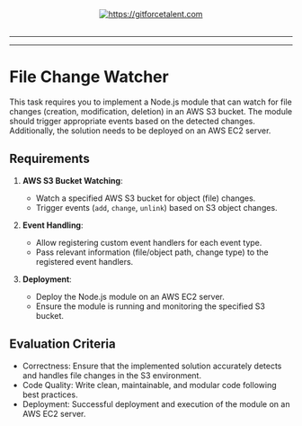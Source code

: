 <div align="center">
	<a target="_blank" href="https://gitforcetalent.com">
        <picture>
            <source media="(prefers-color-scheme: dark)" srcset="https://www.gitforce.ai/images/darklogo.webp">
            <source media="(prefers-color-scheme: light)" srcset="https://www.gitforce.ai/images/darklogo.webp">
            <img alt="https://gitforcetalent.com" src="https://www.gitforce.ai/images/darklogo.webp">
        </picture>
	</a>
    <br />
    <br />
</div>

---

---

# File Change Watcher

This task requires you to implement a Node.js module that can watch for file changes (creation, modification, deletion) in an AWS S3 bucket. The module should trigger appropriate events based on the detected changes. Additionally, the solution needs to be deployed on an AWS EC2 server.

## Requirements

1. **AWS S3 Bucket Watching**:

   - Watch a specified AWS S3 bucket for object (file) changes.
   - Trigger events (`add`, `change`, `unlink`) based on S3 object changes.

2. **Event Handling**:

   - Allow registering custom event handlers for each event type.
   - Pass relevant information (file/object path, change type) to the registered event handlers.

3. **Deployment**:

   - Deploy the Node.js module on an AWS EC2 server.
   - Ensure the module is running and monitoring the specified S3 bucket.

## Evaluation Criteria

- Correctness: Ensure that the implemented solution accurately detects and handles file changes in the S3 environment.
- Code Quality: Write clean, maintainable, and modular code following best practices.
- Deployment: Successful deployment and execution of the module on an AWS EC2 server.

